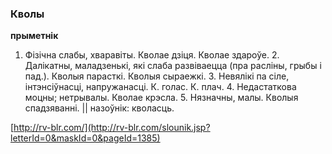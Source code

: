 ### Кволы
**прыметнік**

1. Фізічна слабы, хваравіты. Кволае дзіця. Кволае здароўе. 2. Далікатны, маладзенькі, які слаба развіваецца (пра расліны, грыбы і пад.). Кволыя парасткі. Кволыя сыраежкі. 3. Невялікі па сіле, інтэнсіўнасці, напружанасці. К. голас. К. плач. 4. Недастаткова моцны; нетрывалы. Кволае крэсла. 5. Нязначны, малы. Кволыя спадзяванні. || назоўнік: кволасць.

<a rel="author">[http://rv-blr.com/](http://rv-blr.com/slounik.jsp?letterId=0&maskId=0&pageId=1385)</a>
